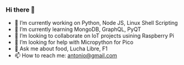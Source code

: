 ### Hi there 👋


- 🔭 I’m currently working on Python, Node JS, Linux Shell Scripting
- 🌱 I’m currently learning MongoDB, GraphQL, PyQT
- 👯 I’m looking to collaborate on IoT projects usining Raspberry Pi 
- 🤔 I’m looking for help with Micropython for Pico
- 💬 Ask me about food, Lucha Libre, F1
- 📫 How to reach me: antonio@gmail.com
